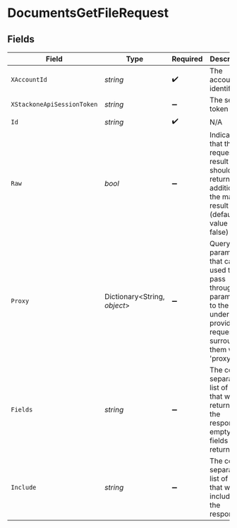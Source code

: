 # DocumentsGetFileRequest


## Fields

| Field                                                                                                                                                                                                                                                                                               | Type                                                                                                                                                                                                                                                                                                | Required                                                                                                                                                                                                                                                                                            | Description                                                                                                                                                                                                                                                                                         | Example                                                                                                                                                                                                                                                                                             |
| --------------------------------------------------------------------------------------------------------------------------------------------------------------------------------------------------------------------------------------------------------------------------------------------------- | --------------------------------------------------------------------------------------------------------------------------------------------------------------------------------------------------------------------------------------------------------------------------------------------------- | --------------------------------------------------------------------------------------------------------------------------------------------------------------------------------------------------------------------------------------------------------------------------------------------------- | --------------------------------------------------------------------------------------------------------------------------------------------------------------------------------------------------------------------------------------------------------------------------------------------------- | --------------------------------------------------------------------------------------------------------------------------------------------------------------------------------------------------------------------------------------------------------------------------------------------------- |
| `XAccountId`                                                                                                                                                                                                                                                                                        | *string*                                                                                                                                                                                                                                                                                            | :heavy_check_mark:                                                                                                                                                                                                                                                                                  | The account identifier                                                                                                                                                                                                                                                                              |                                                                                                                                                                                                                                                                                                     |
| `XStackoneApiSessionToken`                                                                                                                                                                                                                                                                          | *string*                                                                                                                                                                                                                                                                                            | :heavy_minus_sign:                                                                                                                                                                                                                                                                                  | The session token                                                                                                                                                                                                                                                                                   |                                                                                                                                                                                                                                                                                                     |
| `Id`                                                                                                                                                                                                                                                                                                | *string*                                                                                                                                                                                                                                                                                            | :heavy_check_mark:                                                                                                                                                                                                                                                                                  | N/A                                                                                                                                                                                                                                                                                                 |                                                                                                                                                                                                                                                                                                     |
| `Raw`                                                                                                                                                                                                                                                                                               | *bool*                                                                                                                                                                                                                                                                                              | :heavy_minus_sign:                                                                                                                                                                                                                                                                                  | Indicates that the raw request result should be returned in addition to the mapped result (default value is false)                                                                                                                                                                                  |                                                                                                                                                                                                                                                                                                     |
| `Proxy`                                                                                                                                                                                                                                                                                             | Dictionary<String, *object*>                                                                                                                                                                                                                                                                        | :heavy_minus_sign:                                                                                                                                                                                                                                                                                  | Query parameters that can be used to pass through parameters to the underlying provider request by surrounding them with 'proxy' key                                                                                                                                                                |                                                                                                                                                                                                                                                                                                     |
| `Fields`                                                                                                                                                                                                                                                                                            | *string*                                                                                                                                                                                                                                                                                            | :heavy_minus_sign:                                                                                                                                                                                                                                                                                  | The comma separated list of fields that will be returned in the response (if empty, all fields are returned)                                                                                                                                                                                        | id,remote_id,name,description,url,size,file_format,path,owner_id,remote_owner_id,folder_id,remote_folder_id,drive_id,remote_drive_id,export_formats,default_download_format,created_at,updated_at,has_content,has_children,all_parent_folder_ids,remote_all_parent_folder_ids,unified_custom_fields |
| `Include`                                                                                                                                                                                                                                                                                           | *string*                                                                                                                                                                                                                                                                                            | :heavy_minus_sign:                                                                                                                                                                                                                                                                                  | The comma separated list of fields that will be included in the response                                                                                                                                                                                                                            | all_parent_folder_ids                                                                                                                                                                                                                                                                               |